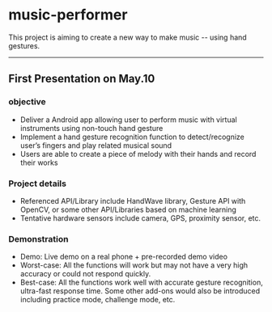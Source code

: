 # music-performer

This project is aiming to create a new way to make music -- using hand gestures.

---
## First Presentation on May.10

### objective

- Deliver a Android app allowing user to perform music with virtual instruments using non-touch hand gesture
- Implement a hand gesture recognition function to detect/recognize user’s fingers and play related musical sound
- Users are able to create a piece of melody with their hands and record their works

### Project details

- Referenced API/Library include HandWave library, Gesture API with OpenCV, or some other API/Libraries based on machine learning
- Tentative hardware sensors include camera, GPS, proximity sensor, etc.

### Demonstration

- Demo: Live demo on a real phone + pre-recorded demo video
- Worst-case: All the functions will work but may not have a very high accuracy or could not respond quickly.
- Best-case: All the functions work well with accurate gesture recognition, ultra-fast response time. Some other add-ons would also be introduced including practice mode, challenge mode, etc. 
